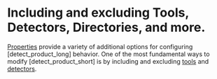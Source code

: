 # Including and excluding Tools, Detectors, Directories, and more.

[Properties](../../properties/all-properties.md) provide a variety of additional options for configuring [detect_product_long] behavior. One of the
most fundamental ways to modify [detect_product_short] is by including and excluding [tools](../../components/tools.md) and [detectors](../../components/detectors.dita).


